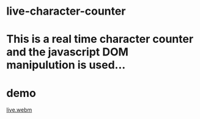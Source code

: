 # live-character-counter
# This is  a real time character counter and the javascript DOM manipulution is used...
# demo
[live.webm](https://user-images.githubusercontent.com/110981715/200645968-76d8db33-5046-4fe8-88e9-fe25087dccfa.webm)
